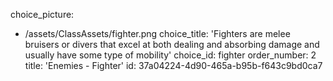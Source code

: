 choice_picture:
  - /assets/ClassAssets/fighter.png
choice_title: 'Fighters are melee bruisers or divers that excel at both dealing and absorbing damage and usually have some type of mobility'
choice_id: fighter
order_number: 2
title: 'Enemies - Fighter'
id: 37a04224-4d90-465a-b95b-f643c9bd0ca7
